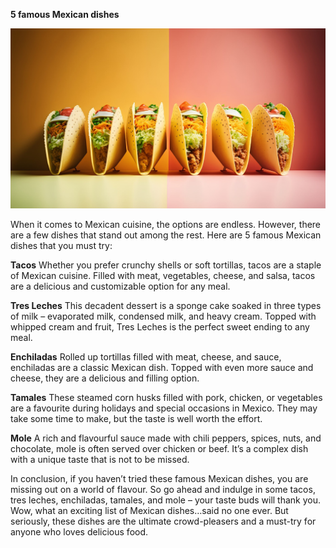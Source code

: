 **5 famous Mexican dishes**

![A row of tacos on a table Description automatically generated](media/58317a8941416318f69e76245b9c9ccb.jpeg)

When it comes to Mexican cuisine, the options are endless. However, there are a few dishes that stand out among the rest. Here are 5 famous Mexican dishes that you must try:

**Tacos** Whether you prefer crunchy shells or soft tortillas, tacos are a staple of Mexican cuisine. Filled with meat, vegetables, cheese, and salsa, tacos are a delicious and customizable option for any meal.

**Tres Leches** This decadent dessert is a sponge cake soaked in three types of milk – evaporated milk, condensed milk, and heavy cream. Topped with whipped cream and fruit, Tres Leches is the perfect sweet ending to any meal.

**Enchiladas** Rolled up tortillas filled with meat, cheese, and sauce, enchiladas are a classic Mexican dish. Topped with even more sauce and cheese, they are a delicious and filling option.

**Tamales** These steamed corn husks filled with pork, chicken, or vegetables are a favourite during holidays and special occasions in Mexico. They may take some time to make, but the taste is well worth the effort.

**Mole** A rich and flavourful sauce made with chili peppers, spices, nuts, and chocolate, mole is often served over chicken or beef. It’s a complex dish with a unique taste that is not to be missed.

In conclusion, if you haven’t tried these famous Mexican dishes, you are missing out on a world of flavour. So go ahead and indulge in some tacos, tres leches, enchiladas, tamales, and mole – your taste buds will thank you. Wow, what an exciting list of Mexican dishes…said no one ever. But seriously, these dishes are the ultimate crowd-pleasers and a must-try for anyone who loves delicious food.

